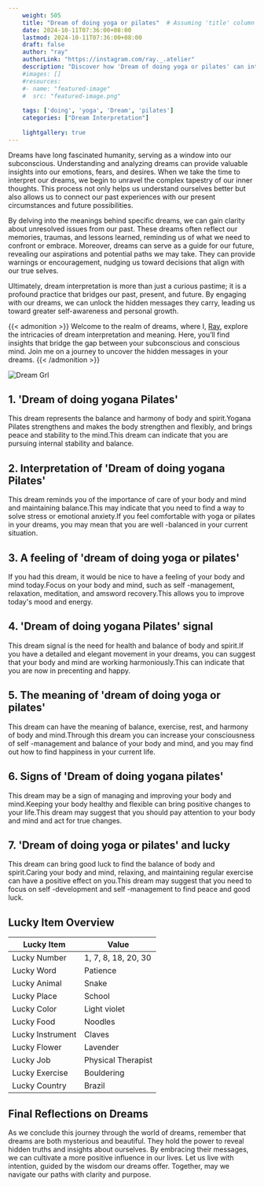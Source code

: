 ```yaml
---
    weight: 505
    title: "Dream of doing yoga or pilates"  # Assuming 'title' column exists
    date: 2024-10-11T07:36:00+08:00
    lastmod: 2024-10-11T07:36:00+08:00
    draft: false
    author: "ray"
    authorLink: "https://instagram.com/ray._.atelier"
    description: "Discover how 'Dream of doing yoga or pilates' can interpret your future and uncover its significant meanings in your life."
    #images: []
    #resources:
    #- name: "featured-image"
    #  src: "featured-image.png"
    
    tags: ['doing', 'yoga', 'Dream', 'pilates']
    categories: ["Dream Interpretation"]
    
    lightgallery: true
---
```

    
Dreams have long fascinated humanity, serving as a window into our subconscious. Understanding and analyzing dreams can provide valuable insights into our emotions, fears, and desires. When we take the time to interpret our dreams, we begin to unravel the complex tapestry of our inner thoughts. This process not only helps us understand ourselves better but also allows us to connect our past experiences with our present circumstances and future possibilities.

By delving into the meanings behind specific dreams, we can gain clarity about unresolved issues from our past. These dreams often reflect our memories, traumas, and lessons learned, reminding us of what we need to confront or embrace. Moreover, dreams can serve as a guide for our future, revealing our aspirations and potential paths we may take. They can provide warnings or encouragement, nudging us toward decisions that align with our true selves.

Ultimately, dream interpretation is more than just a curious pastime; it is a profound practice that bridges our past, present, and future. By engaging with our dreams, we can unlock the hidden messages they carry, leading us toward greater self-awareness and personal growth.

{{< admonition >}}
Welcome to the realm of dreams, where I, [Ray](https://instagram.com/ray._.atelier), explore the intricacies of dream interpretation and meaning. Here, you’ll find insights that bridge the gap between your subconscious and conscious mind. Join me on a journey to uncover the hidden messages in your dreams.
{{< /admonition >}}

![Dream Grl](https://cdn.pixabay.com/photo/2017/11/02/03/35/gothic-2910057_1280.jpg "Dream Grl")

## 1. 'Dream of doing yogana Pilates'
This dream represents the balance and harmony of body and spirit.Yogana Pilates strengthens and makes the body strengthen and flexibly, and brings peace and stability to the mind.This dream can indicate that you are pursuing internal stability and balance.

## 2. Interpretation of 'Dream of doing yogana Pilates'
This dream reminds you of the importance of care of your body and mind and maintaining balance.This may indicate that you need to find a way to solve stress or emotional anxiety.If you feel comfortable with yoga or pilates in your dreams, you may mean that you are well -balanced in your current situation.

## 3. A feeling of 'dream of doing yoga or pilates'
If you had this dream, it would be nice to have a feeling of your body and mind today.Focus on your body and mind, such as self -management, relaxation, meditation, and amsword recovery.This allows you to improve today's mood and energy.

## 4. 'Dream of doing yogana Pilates' signal
This dream signal is the need for health and balance of body and spirit.If you have a detailed and elegant movement in your dreams, you can suggest that your body and mind are working harmoniously.This can indicate that you are now in precenting and happy.

## 5. The meaning of 'dream of doing yoga or pilates'
This dream can have the meaning of balance, exercise, rest, and harmony of body and mind.Through this dream you can increase your consciousness of self -management and balance of your body and mind, and you may find out how to find happiness in your current life.

## 6. Signs of 'Dream of doing yogana pilates'
This dream may be a sign of managing and improving your body and mind.Keeping your body healthy and flexible can bring positive changes to your life.This dream may suggest that you should pay attention to your body and mind and act for true changes.

## 7. 'Dream of doing yoga or pilates' and lucky
This dream can bring good luck to find the balance of body and spirit.Caring your body and mind, relaxing, and maintaining regular exercise can have a positive effect on you.This dream may suggest that you need to focus on self -development and self -management to find peace and good luck.

## Lucky Item Overview
| Lucky Item          | Value              |
|---------------|--------------------|
| Lucky Number        | 1, 7, 8, 18, 20, 30  |
| Lucky Word          | Patience |
| Lucky Animal        | Snake |
| Lucky Place         | School     |
| Lucky Color         | Light violet     |
| Lucky Food          | Noodles      |
| Lucky Instrument    | Claves |
| Lucky Flower        | Lavender    |
| Lucky Job           | Physical Therapist       |
| Lucky Exercise      | Bouldering  |
| Lucky Country       | Brazil    |


##  Final Reflections on Dreams

As we conclude this journey through the world of dreams, remember that dreams are both mysterious and beautiful. They hold the power to reveal hidden truths and insights about ourselves. By embracing their messages, we can cultivate a more positive influence in our lives. Let us live with intention, guided by the wisdom our dreams offer. Together, may we navigate our paths with clarity and purpose.
